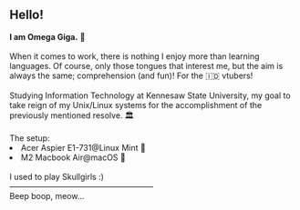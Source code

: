 <h2>Hello!</h2>
<strong>I am Omega Giga.</strong> 🤖
<br><br>
When it comes to work, there is nothing I enjoy more than learning languages. Of course, only those tongues that interest me, but the aim is always the same; comprehension (and fun)! For the 🇮🇩 vtubers!
<br><br>Studying Information Technology at Kennesaw State University, my goal to take reign of my Unix/Linux systems for the accomplishment of the previously mentioned resolve. 🏛
<br><br>
The setup:
<li>Acer Aspier E1-731@Linux Mint 🍭</li>
<li>M2 Macbook Air@macOS 🍎</li>
<br>
I used to play Skullgirls :)
<br>
——————————————————
<br>Beep boop, meow...
<!---
OmegaGiga/OmegaGiga is a ✨ special ✨ repository because its `README.md` (this file) appears on your GitHub profile.
You can click the Preview link to take a look at your changes.
--->
